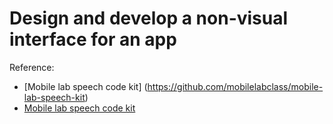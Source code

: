 # Design and develop a non-visual interface for an app
Reference:
* [Mobile lab speech code kit] (https://github.com/mobilelabclass/mobile-lab-speech-kit)
* [Mobile lab speech code kit](https://github.com/mobilelabclass/mobile-lab-speech-kit)
